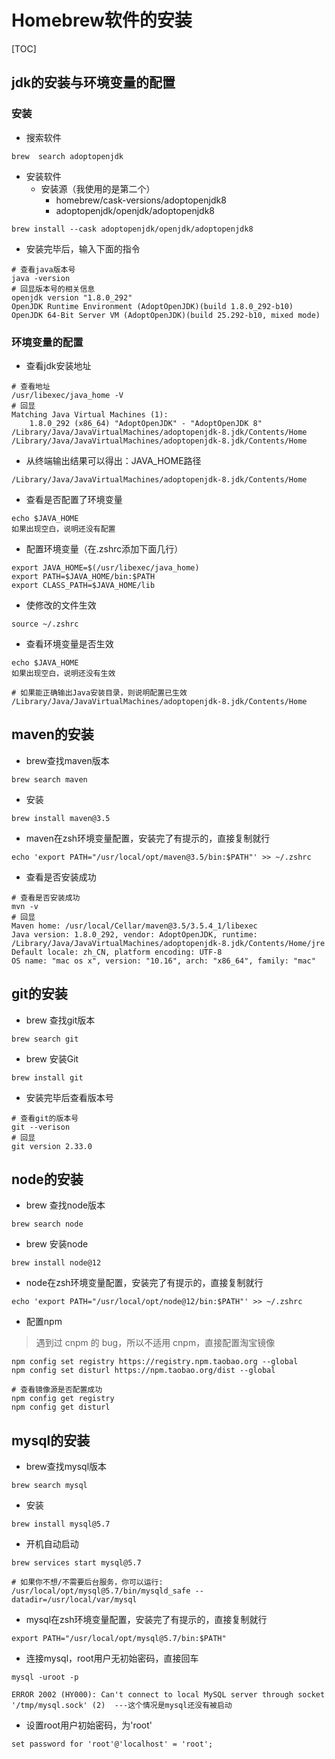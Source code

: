# Homebrew软件的安装

[TOC]

## jdk的安装与环境变量的配置

### 安装

+ 搜索软件

```shell
brew  search adoptopenjdk
```

+ 安装软件
  + 安装源（我使用的是第二个）
    + homebrew/cask-versions/adoptopenjdk8
    +  adoptopenjdk/openjdk/adoptopenjdk8

```shell
brew install --cask adoptopenjdk/openjdk/adoptopenjdk8
```

+ 安装完毕后，输入下面的指令

```shell
# 查看java版本号
java -version
# 回显版本号的相关信息
openjdk version "1.8.0_292"
OpenJDK Runtime Environment (AdoptOpenJDK)(build 1.8.0_292-b10)
OpenJDK 64-Bit Server VM (AdoptOpenJDK)(build 25.292-b10, mixed mode)
```

### 环境变量的配置

+ 查看jdk安装地址

```shell
# 查看地址
/usr/libexec/java_home -V
# 回显
Matching Java Virtual Machines (1):
    1.8.0_292 (x86_64) "AdoptOpenJDK" - "AdoptOpenJDK 8" /Library/Java/JavaVirtualMachines/adoptopenjdk-8.jdk/Contents/Home
/Library/Java/JavaVirtualMachines/adoptopenjdk-8.jdk/Contents/Home
```
+ 从终端输出结果可以得出：JAVA_HOME路径

```shell
/Library/Java/JavaVirtualMachines/adoptopenjdk-8.jdk/Contents/Home
```

+ 查看是否配置了环境变量

```shell
echo $JAVA_HOME
如果出现空白，说明还没有配置
```
+ 配置环境变量（在.zshrc添加下面几行）

```shell
export JAVA_HOME=$(/usr/libexec/java_home)
export PATH=$JAVA_HOME/bin:$PATH
export CLASS_PATH=$JAVA_HOME/lib
```
+ 使修改的文件生效
```shell
source ~/.zshrc
```

+ 查看环境变量是否生效

```shell
echo $JAVA_HOME
如果出现空白，说明还没有生效

# 如果能正确输出Java安装目录，则说明配置已生效
/Library/Java/JavaVirtualMachines/adoptopenjdk-8.jdk/Contents/Home
```

## maven的安装
+ brew查找maven版本
```shell
brew search maven
```
+ 安装
```shell
brew install maven@3.5
```
+ maven在zsh环境变量配置，安装完了有提示的，直接复制就行
```shell
echo 'export PATH="/usr/local/opt/maven@3.5/bin:$PATH"' >> ~/.zshrc
```
+ 查看是否安装成功

```shell
# 查看是否安装成功
mvn -v
# 回显
Maven home: /usr/local/Cellar/maven@3.5/3.5.4_1/libexec
Java version: 1.8.0_292, vendor: AdoptOpenJDK, runtime: /Library/Java/JavaVirtualMachines/adoptopenjdk-8.jdk/Contents/Home/jre
Default locale: zh_CN, platform encoding: UTF-8
OS name: "mac os x", version: "10.16", arch: "x86_64", family: "mac"
```

## git的安装

+ brew 查找git版本

```shell
brew search git
```

+ brew 安装Git

```shell
brew install git
```

+ 安装完毕后查看版本号

```shell
# 查看git的版本号
git --verison
# 回显
git version 2.33.0
```

## node的安装

+ brew 查找node版本

```shell
brew search node
```

+ brew 安装node

```shell
brew install node@12
```

+ node在zsh环境变量配置，安装完了有提示的，直接复制就行

```shell
echo 'export PATH="/usr/local/opt/node@12/bin:$PATH"' >> ~/.zshrc
```

+ 配置npm

> 遇到过 cnpm 的 bug，所以不适用 cnpm，直接配置淘宝镜像			

```shell
npm config set registry https://registry.npm.taobao.org --global
npm config set disturl https://npm.taobao.org/dist --global

# 查看镜像源是否配置成功
npm config get registry
npm config get disturl
```

## mysql的安装


+ brew查找mysql版本
```shell
brew search mysql
```
+ 安装
```shell
brew install mysql@5.7
```
+ 开机自动启动
```shell
brew services start mysql@5.7

# 如果你不想/不需要后台服务，你可以运行:
/usr/local/opt/mysql@5.7/bin/mysqld_safe --datadir=/usr/local/var/mysql
```
+ mysql在zsh环境变量配置，安装完了有提示的，直接复制就行
```shell
export PATH="/usr/local/opt/mysql@5.7/bin:$PATH"
```
+  连接mysql，root用户无初始密码，直接回车
```shell
mysql -uroot -p

ERROR 2002 (HY000): Can't connect to local MySQL server through socket '/tmp/mysql.sock' (2)  ---这个情况是mysql还没有被启动
```
+  设置root用户初始密码，为'root'
```shell
set password for 'root'@'localhost' = 'root';
```


